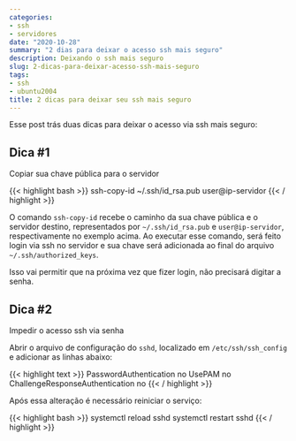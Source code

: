 ```yaml
---
categories:
- ssh
- servidores
date: "2020-10-28"
summary: "2 dias para deixar o acesso ssh mais seguro"
description: Deixando o ssh mais seguro
slug: 2-dicas-para-deixar-acesso-ssh-mais-seguro
tags:
- ssh
- ubuntu2004
title: 2 dicas para deixar seu ssh mais seguro
---
```


Esse post trás duas dicas para deixar o acesso via ssh mais seguro:

## Dica #1

Copiar sua chave pública para o servidor

{{< highlight bash >}}
ssh-copy-id ~/.ssh/id_rsa.pub user@ip-servidor
{{< / highlight >}}

O comando `ssh-copy-id` recebe o caminho da sua chave pública e o servidor destino, representados por 
`~/.ssh/id_rsa.pub` e `user@ip-servidor`, respectivamente no exemplo acima. Ao executar esse comando, será feito login via
ssh no servidor e sua chave será adicionada ao final do arquivo  `~/.ssh/authorized_keys`.

Isso vai permitir que na próxima vez que fizer login, não precisará digitar a senha.

## Dica #2

Impedir o acesso ssh via senha

Abrir o arquivo de configuração do `sshd`, localizado em `/etc/ssh/ssh_config` e adicionar as linhas abaixo:

{{< highlight text >}}
PasswordAuthentication no
UsePAM no
ChallengeResponseAuthentication no
{{< / highlight >}}

Após essa alteração é necessário reiniciar o serviço:

{{< highlight bash >}}
systemctl reload sshd
systemctl restart sshd
{{< / highlight >}}







